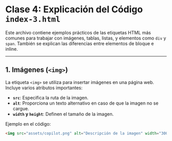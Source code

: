 # Clase 4: Explicación del Código `index-3.html`

Este archivo contiene ejemplos prácticos de las etiquetas HTML más comunes para trabajar con imágenes, tablas, listas, y elementos como `div` y `span`. También se explican las diferencias entre elementos de bloque e inline.

---

## 1. Imágenes (`<img>`)
La etiqueta `<img>` se utiliza para insertar imágenes en una página web. Incluye varios atributos importantes:
- **`src`**: Especifica la ruta de la imagen.
- **`alt`**: Proporciona un texto alternativo en caso de que la imagen no se cargue.
- **`width` y `height`**: Definen el tamaño de la imagen.

Ejemplo en el código:
```html
<img src="assets/copilot.png" alt="Descripción de la imagen" width="300" height="200">